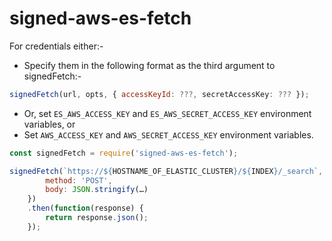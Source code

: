 # signed-aws-es-fetch

For credentials either:-

- Specify them in the following format as the third argument to signedFetch:-

```js
signedFetch(url, opts, { accessKeyId: ???, secretAccessKey: ??? });
```

- Or, set `ES_AWS_ACCESS_KEY` and `ES_AWS_SECRET_ACCESS_KEY` environment variables, or
- Set `AWS_ACCESS_KEY` and `AWS_SECRET_ACCESS_KEY` environment variables.

```js
const signedFetch = require('signed-aws-es-fetch');

signedFetch(`https://${HOSTNAME_OF_ELASTIC_CLUSTER}/${INDEX}/_search`, {
		method: 'POST',
		body: JSON.stringify(…)
	})
	.then(function(response) {
		return response.json();
	});
```
